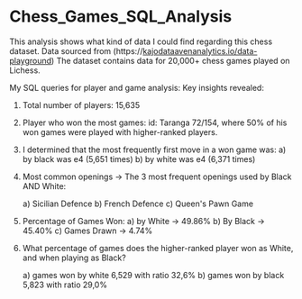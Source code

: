 # Chess_Games_SQL_Analysis
This analysis shows what kind of data I could find regarding this chess dataset.
Data sourced from (https://[kajodataavenanalytics.io/data-playground](https://kajodata.mailingr.co/dashboard/products/prod_ORUMgGefoYHZVf?tab=resources&resource=a5e217e5-2aee-46c3-9a2e-0937057633e6)) 
The dataset contains data for 20,000+ chess games played on Lichess.

My SQL queries for player and game analysis: Key insights revealed:

1. Total number of players:
   15,635

2. Player who won the most games:
id: Taranga 72/154, where 50% of his won games were played with higher-ranked players. 

3. I determined that the most frequently first move in a won game was:
      a) by black was e4 (5,651 times)
      b) by white was e4 (6,371 times)


4. Most common openings -> The 3 most frequent openings used by Black AND White:

    a) Sicilian Defence
    b) French Defence
    c) Queen's Pawn Game
  
5.  Percentage of Games Won:
    a) by White -> 49.86%
    b) By Black -> 45.40%
    c) Games Drawn -> 4.74%


6. What percentage of games does the higher-ranked player won as White, and when playing as Black?

   a) games won by white 6,529 with ratio 32,6%
   b) games won by black 5,823 with ratio 29,0%
